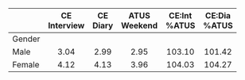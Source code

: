 
|                      | CE<br>Interview |  CE<br>Diary | ATUS<br>Weekend | CE:Int<br>%ATUS | CE:Dia<br>%ATUS |
| -------------------- | :----------: | :----------: | :----------: | :----------: | :----------: |
| Gender               |              |              |              |              |              |
| Male                 |         3.04 |         2.99 |         2.95 |       103.10 |       101.42 |
| Female               |         4.12 |         4.13 |         3.96 |       104.03 |       104.27 |

